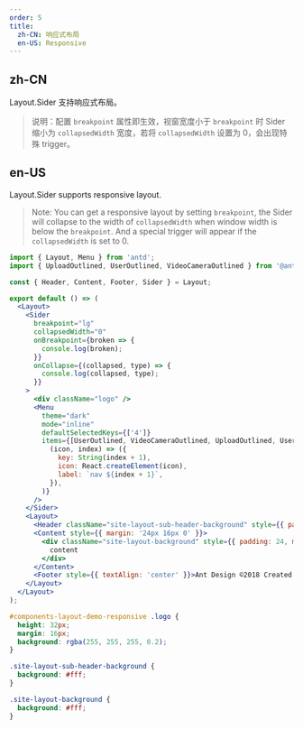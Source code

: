 ```yaml
---
order: 5
title:
  zh-CN: 响应式布局
  en-US: Responsive
---
```


## zh-CN

Layout.Sider 支持响应式布局。

> 说明：配置 `breakpoint` 属性即生效，视窗宽度小于 `breakpoint` 时 Sider 缩小为 `collapsedWidth` 宽度，若将 `collapsedWidth` 设置为 0，会出现特殊 trigger。

## en-US

Layout.Sider supports responsive layout.

> Note: You can get a responsive layout by setting `breakpoint`, the Sider will collapse to the width of `collapsedWidth` when window width is below the `breakpoint`. And a special trigger will appear if the `collapsedWidth` is set to 0.

```jsx
import { Layout, Menu } from 'antd';
import { UploadOutlined, UserOutlined, VideoCameraOutlined } from '@ant-design/icons';

const { Header, Content, Footer, Sider } = Layout;

export default () => (
  <Layout>
    <Sider
      breakpoint="lg"
      collapsedWidth="0"
      onBreakpoint={broken => {
        console.log(broken);
      }}
      onCollapse={(collapsed, type) => {
        console.log(collapsed, type);
      }}
    >
      <div className="logo" />
      <Menu
        theme="dark"
        mode="inline"
        defaultSelectedKeys={['4']}
        items={[UserOutlined, VideoCameraOutlined, UploadOutlined, UserOutlined].map(
          (icon, index) => ({
            key: String(index + 1),
            icon: React.createElement(icon),
            label: `nav ${index + 1}`,
          }),
        )}
      />
    </Sider>
    <Layout>
      <Header className="site-layout-sub-header-background" style={{ padding: 0 }} />
      <Content style={{ margin: '24px 16px 0' }}>
        <div className="site-layout-background" style={{ padding: 24, minHeight: 360 }}>
          content
        </div>
      </Content>
      <Footer style={{ textAlign: 'center' }}>Ant Design ©2018 Created by Ant UED</Footer>
    </Layout>
  </Layout>
);
```

```css
#components-layout-demo-responsive .logo {
  height: 32px;
  margin: 16px;
  background: rgba(255, 255, 255, 0.2);
}

.site-layout-sub-header-background {
  background: #fff;
}

.site-layout-background {
  background: #fff;
}
```

<style>
  [data-theme="dark"] .site-layout-sub-header-background {
    background: #141414;
  }
</style>
